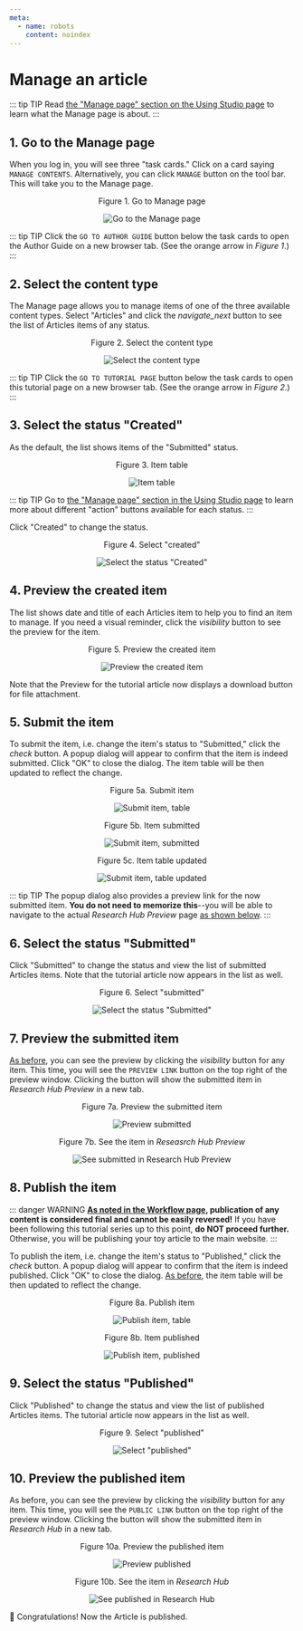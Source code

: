 ```yaml
---
meta:
  - name: robots
    content: noindex
---
```


# Manage an article

<StaffOnly />

::: tip TIP
Read [the "Manage page" section on the Using Studio page](/auth-guide/studio.md#manage-page) to learn what the Manage page is about.
:::

## 1. Go to the Manage page

When you log in, you will see three "task cards." Click on a card saying `MANAGE CONTENTS`. Alternatively, you can click `MANAGE` button on the tool bar. This will take you to the Manage page.

<div style="text-align:center">
<span class="fig-title">Figure 1. Go to Manage page</span>

![Go to the Manage page](/docs/assets/img/tutorial-manage1.png)

</div>

::: tip TIP
Click the `GO TO AUTHOR GUIDE` button below the task cards to open the Author Guide on a new browser tab. (See the orange arrow in _Figure 1_.)
:::

## 2. Select the content type

The Manage page allows you to manage items of one of the three available content types. Select "Articles" and click the <i class="material-icons">navigate_next</i> button to see the list of Articles items of any status.

<div style="text-align:center">
<span class="fig-title">Figure 2. Select the content type</span>

![Select the content type](/docs/assets/img/tutorial-manage2.png)

</div>

::: tip TIP
Click the `GO TO TUTORIAL PAGE` button below the task cards to open this tutorial page on a new browser tab. (See the orange arrow in _Figure 2_.)
:::

## 3. Select the status "Created"

As the default, the list shows items of the "Submitted" status.

<div style="text-align:center">
<span class="fig-title">Figure 3. Item table</span>

![Item table](/docs/assets/img/tutorial-manage3-table.png)

</div>

::: tip TIP
Go to [the "Manage page" section in the Using Studio page](/auth-guide/studio.md#manage-page) to learn more about different "action" buttons available for each status.
:::

Click "Created" to change the status.

<div style="text-align:center">
<span class="fig-title">Figure 4. Select "created"</span>

![Select the status "Created"](/docs/assets/img/tutorial-manage3-created.png)

</div>

## 4. Preview the created item

The list shows date and title of each Articles item to help you to find an item to manage. If you need a visual reminder, click the <i class="material-icons">visibility</i> button to see the preview for the item.

<div style="text-align:center">
<span class="fig-title">Figure 5. Preview the created item</span>

![Preview the created item](/docs/assets/img/tutorial-manage4.png)

</div>

Note that the Preview for the tutorial article now displays a download button for file attachment.

## 5. Submit the item

To submit the item, i.e. change the item's status to "Submitted," click the <i class="material-icons">check</i> button. A popup dialog will appear to confirm that the item is indeed submitted. Click "OK" to close the dialog. The item table will be then updated to reflect the change.

<div style="text-align:center">
<span class="fig-title">Figure 5a. Submit item</span>

![Submit item, table](/docs/assets/img/tutorial-manage5a.png)

</div>

<div style="text-align:center">
<span class="fig-title">Figure 5b. Item submitted</span>

![Submit item, submitted](/docs/assets/img/tutorial-manage5b.png)

</div>

<div style="text-align:center">
<span class="fig-title">Figure 5c. Item table updated</span>

![Submit item, table updated](/docs/assets/img/tutorial-manage5c.png)

</div>

::: tip TIP
The popup dialog also provides a preview link for the now submitted item. **You do not need to memorize this**--you will be able to navigate to the actual _Research Hub Preview_ page [as shown below](#_7-preview-the-submitted-item).
:::

## 6. Select the status "Submitted"

Click "Submitted" to change the status and view the list of submitted Articles items. Note that the tutorial article now appears in the list as well.

<div style="text-align:center">
<span class="fig-title">Figure 6. Select "submitted"</span>

![Select the status "Submitted"](/docs/assets/img/tutorial-manage6.png)

</div>

## 7. Preview the submitted item

[As before](#_4-preview-the-created-item), you can see the preview by clicking the <i class="material-icons">visibility</i> button for any item. This time, you will see the `PREVIEW LINK` button on the top right of the preview window. Clicking the button will show the submitted item in _Research Hub Preview_ in a new tab.

<div style="text-align:center">
<span class="fig-title">Figure 7a. Preview the submitted item</span>

![Preview submitted](/docs/assets/img/tutorial-manage7a.png)

</div>

<div style="text-align:center">
<span class="fig-title">Figure 7b. See the item in <em>Reseasrch Hub Preview</em></span>

![See submitted in Research Hub Preview](/docs/assets/img/tutorial-manage7b.png)

</div>

## 8. Publish the item

::: danger WARNING
**[As noted in the Workflow page](#published), publication of any content is considered final and cannot be easily reversed!** If you have been following this tutorial series up to this point, **do NOT proceed further.** Otherwise, you will be publishing your toy article to the main website.
:::

To publish the item, i.e. change the item's status to "Published," click the <i class="material-icons">check</i> button. A popup dialog will appear to confirm that the item is indeed published. Click "OK" to close the dialog. [As before](#_5-submit-the-item), the item table will be then updated to reflect the change.

<div style="text-align:center">
<span class="fig-title">Figure 8a. Publish item</span>

![Publish item, table](/docs/assets/img/tutorial-manage8a.png)

</div>

<div style="text-align:center">
<span class="fig-title">Figure 8b. Item published</span>

![Publish item, published](/docs/assets/img/tutorial-manage8b.png)

</div>

## 9. Select the status "Published"

Click "Published" to change the status and view the list of published Articles items. The tutorial article now appears in the list as well.

<div style="text-align:center">
<span class="fig-title">Figure 9. Select "published"</span>

![Select "published"](/docs/assets/img/tutorial-manage9.png)

</div>

## 10. Preview the published item

As before, you can see the preview by clicking the <i class="material-icons">visibility</i> button for any item. This time, you will see the `PUBLIC LINK` button on the top right of the preview window. Clicking the button will show the submitted item in _Research Hub_ in a new tab.

<div style="text-align:center">
<span class="fig-title">Figure 10a. Preview the published item</span>

![Preview published](/docs/assets/img/tutorial-manage10a.png)

</div>

<div style="text-align:center">
<span class="fig-title">Figure 10b. See the item in <em>Research Hub</em></span>

![See published in Research Hub](/docs/assets/img/tutorial-manage10b.png)

</div>

:tada: Congratulations! Now the Article is published.

<FundingStatement />
